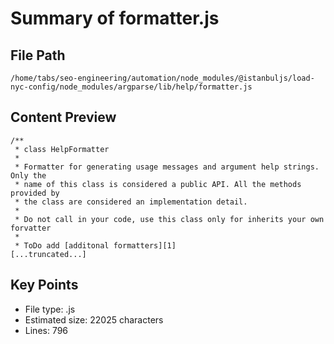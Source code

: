 # Summary of formatter.js
  
## File Path
`/home/tabs/seo-engineering/automation/node_modules/@istanbuljs/load-nyc-config/node_modules/argparse/lib/help/formatter.js`

## Content Preview
```
/**
 * class HelpFormatter
 *
 * Formatter for generating usage messages and argument help strings. Only the
 * name of this class is considered a public API. All the methods provided by
 * the class are considered an implementation detail.
 *
 * Do not call in your code, use this class only for inherits your own forvatter
 *
 * ToDo add [additonal formatters][1]
[...truncated...]
```

## Key Points
- File type: .js
- Estimated size: 22025 characters
- Lines: 796
